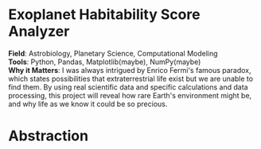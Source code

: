 # Exoplanet Habitability Score Analyzer

**Field**: Astrobiology, Planetary Science, Computational Modeling<br>
**Tools**: Python, Pandas, Matplotlib(maybe), NumPy(maybe)<br>
**Why it Matters**: I was always intrigued by Enrico Fermi's famous paradox, which states possibilities that extraterrestrial life exist but we are unable to find them. By using real scientific data and specific calculations and data processing, this project will reveal how rare Earth's environment might be, and why life as we know it could be so precious.<br>

# Abstraction
